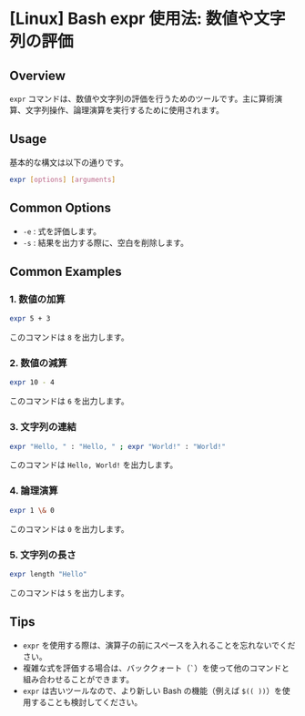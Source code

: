 # [Linux] Bash expr 使用法: 数値や文字列の評価

## Overview
`expr` コマンドは、数値や文字列の評価を行うためのツールです。主に算術演算、文字列操作、論理演算を実行するために使用されます。

## Usage
基本的な構文は以下の通りです。

```bash
expr [options] [arguments]
```

## Common Options
- `-e` : 式を評価します。
- `-s` : 結果を出力する際に、空白を削除します。

## Common Examples

### 1. 数値の加算
```bash
expr 5 + 3
```
このコマンドは `8` を出力します。

### 2. 数値の減算
```bash
expr 10 - 4
```
このコマンドは `6` を出力します。

### 3. 文字列の連結
```bash
expr "Hello, " : "Hello, " ; expr "World!" : "World!"
```
このコマンドは `Hello, World!` を出力します。

### 4. 論理演算
```bash
expr 1 \& 0
```
このコマンドは `0` を出力します。

### 5. 文字列の長さ
```bash
expr length "Hello"
```
このコマンドは `5` を出力します。

## Tips
- `expr` を使用する際は、演算子の前にスペースを入れることを忘れないでください。
- 複雑な式を評価する場合は、バッククォート（`` ` ``）を使って他のコマンドと組み合わせることができます。
- `expr` は古いツールなので、より新しい Bash の機能（例えば `$(( ))`）を使用することも検討してください。
